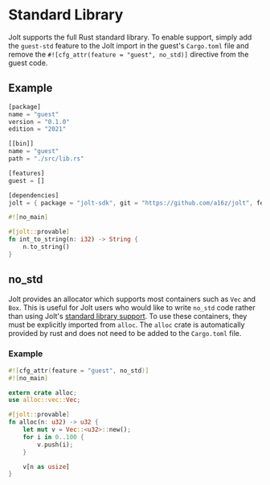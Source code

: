 # Standard Library
Jolt supports the full Rust standard library. To enable support, simply add the `guest-std` feature to the Jolt import in the guest's `Cargo.toml` file and remove the `#![cfg_attr(feature = "guest", no_std)]` directive from the guest code.

## Example
```rust
[package]
name = "guest"
version = "0.1.0"
edition = "2021"

[[bin]]
name = "guest"
path = "./src/lib.rs"

[features]
guest = []

[dependencies]
jolt = { package = "jolt-sdk", git = "https://github.com/a16z/jolt", features = ["guest-std"] }
```

```rust
#![no_main]

#[jolt::provable]
fn int_to_string(n: i32) -> String {
    n.to_string()
}
```


## no_std

Jolt provides an allocator which supports most containers such as `Vec` and `Box`. This is useful for Jolt users who would like to write `no_std` code rather than using Jolt's [standard library support](./stdlib.md). To use these containers, they must be explicitly imported from `alloc`. The `alloc` crate is automatically provided by rust and does not need to be added to the `Cargo.toml` file.

### Example
```rust
#![cfg_attr(feature = "guest", no_std)]
#![no_main]

extern crate alloc;
use alloc::vec::Vec;

#[jolt::provable]
fn alloc(n: u32) -> u32 {
    let mut v = Vec::<u32>::new();
    for i in 0..100 {
        v.push(i);
    }

    v[n as usize]
}
```
